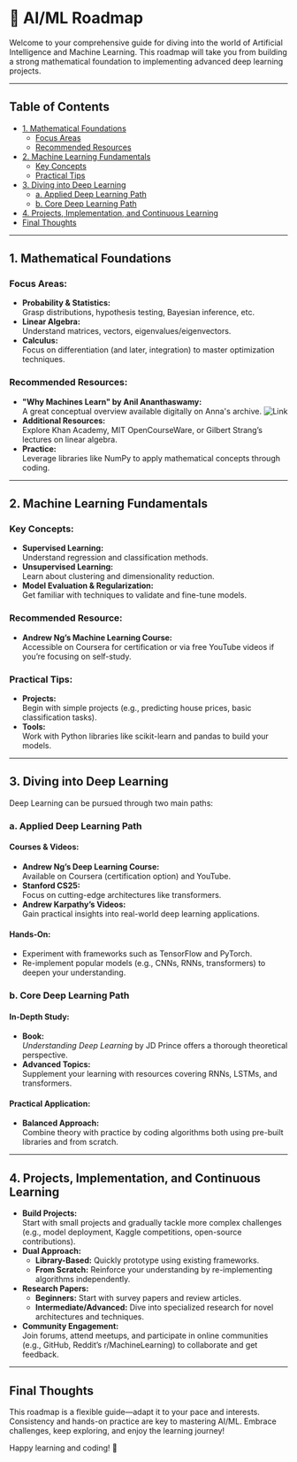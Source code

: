 # 🤖 AI/ML Roadmap

Welcome to your comprehensive guide for diving into the world of Artificial Intelligence and Machine Learning. This roadmap will take you from building a strong mathematical foundation to implementing advanced deep learning projects.

---

## Table of Contents

- [1. Mathematical Foundations](#1-mathematical-foundations)
  - [Focus Areas](#focus-areas)
  - [Recommended Resources](#recommended-resources)
- [2. Machine Learning Fundamentals](#2-machine-learning-fundamentals)
  - [Key Concepts](#key-concepts)
  - [Practical Tips](#practical-tips)
- [3. Diving into Deep Learning](#3-diving-into-deep-learning)
  - [a. Applied Deep Learning Path](#a-applied-deep-learning-path)
  - [b. Core Deep Learning Path](#b-core-deep-learning-path)
- [4. Projects, Implementation, and Continuous Learning](#4-projects-implementation-and-continuous-learning)
- [Final Thoughts](#final-thoughts)

---

## 1. Mathematical Foundations

### Focus Areas:
- **Probability & Statistics:**  
  Grasp distributions, hypothesis testing, Bayesian inference, etc.
- **Linear Algebra:**  
  Understand matrices, vectors, eigenvalues/eigenvectors.
- **Calculus:**  
  Focus on differentiation (and later, integration) to master optimization techniques.

### Recommended Resources:
- **"Why Machines Learn" by Anil Ananthaswamy:**  
  A great conceptual overview available digitally on Anna's archive. ![Link](https://annas-archive.org/slow_download/39fe68018da1f63a97c667b804b7a38c/0/0)
- **Additional Resources:**  
  Explore Khan Academy, MIT OpenCourseWare, or Gilbert Strang’s lectures on linear algebra.
- **Practice:**  
  Leverage libraries like NumPy to apply mathematical concepts through coding.

---

## 2. Machine Learning Fundamentals

### Key Concepts:
- **Supervised Learning:**  
  Understand regression and classification methods.
- **Unsupervised Learning:**  
  Learn about clustering and dimensionality reduction.
- **Model Evaluation & Regularization:**  
  Get familiar with techniques to validate and fine-tune models.

### Recommended Resource:
- **Andrew Ng’s Machine Learning Course:**  
  Accessible on Coursera for certification or via free YouTube videos if you’re focusing on self-study.

### Practical Tips:
- **Projects:**  
  Begin with simple projects (e.g., predicting house prices, basic classification tasks).
- **Tools:**  
  Work with Python libraries like scikit-learn and pandas to build your models.

---

## 3. Diving into Deep Learning

Deep Learning can be pursued through two main paths:

### a. Applied Deep Learning Path

#### Courses & Videos:
- **Andrew Ng’s Deep Learning Course:**  
  Available on Coursera (certification option) and YouTube.
- **Stanford CS25:**  
  Focus on cutting-edge architectures like transformers.
- **Andrew Karpathy’s Videos:**  
  Gain practical insights into real-world deep learning applications.

#### Hands-On:
- Experiment with frameworks such as TensorFlow and PyTorch.
- Re-implement popular models (e.g., CNNs, RNNs, transformers) to deepen your understanding.

### b. Core Deep Learning Path

#### In-Depth Study:
- **Book:**  
  *Understanding Deep Learning* by JD Prince offers a thorough theoretical perspective.
- **Advanced Topics:**  
  Supplement your learning with resources covering RNNs, LSTMs, and transformers.

#### Practical Application:
- **Balanced Approach:**  
  Combine theory with practice by coding algorithms both using pre-built libraries and from scratch.

---

## 4. Projects, Implementation, and Continuous Learning

- **Build Projects:**  
  Start with small projects and gradually tackle more complex challenges (e.g., model deployment, Kaggle competitions, open-source contributions).
- **Dual Approach:**  
  - **Library-Based:** Quickly prototype using existing frameworks.  
  - **From Scratch:** Reinforce your understanding by re-implementing algorithms independently.
- **Research Papers:**  
  - **Beginners:** Start with survey papers and review articles.  
  - **Intermediate/Advanced:** Dive into specialized research for novel architectures and techniques.
- **Community Engagement:**  
  Join forums, attend meetups, and participate in online communities (e.g., GitHub, Reddit’s r/MachineLearning) to collaborate and get feedback.

---

## Final Thoughts

This roadmap is a flexible guide—adapt it to your pace and interests. Consistency and hands-on practice are key to mastering AI/ML. Embrace challenges, keep exploring, and enjoy the learning journey!

Happy learning and coding! 🚀
